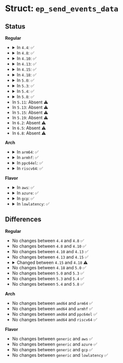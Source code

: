 # Struct: <code>ep_send_events_data</code>

## Status
<b>Regular</b>
<ul>
<li>
<details>
<summary>In <code>4.4</code>: ✅</summary>

```c
struct ep_send_events_data {
    int maxevents;
    struct epoll_event *events;
};
```
</details>
</li>
<li>
<details>
<summary>In <code>4.8</code>: ✅</summary>

```c
struct ep_send_events_data {
    int maxevents;
    struct epoll_event *events;
};
```
</details>
</li>
<li>
<details>
<summary>In <code>4.10</code>: ✅</summary>

```c
struct ep_send_events_data {
    int maxevents;
    struct epoll_event *events;
};
```
</details>
</li>
<li>
<details>
<summary>In <code>4.13</code>: ✅</summary>

```c
struct ep_send_events_data {
    int maxevents;
    struct epoll_event *events;
};
```
</details>
</li>
<li>
<details>
<summary>In <code>4.15</code>: ✅</summary>

```c
struct ep_send_events_data {
    int maxevents;
    struct epoll_event *events;
};
```
</details>
</li>
<li>
<details>
<summary>In <code>4.18</code>: ✅</summary>

```c
struct ep_send_events_data {
    int maxevents;
    struct epoll_event *events;
    int res;
};
```
</details>
</li>
<li>
<details>
<summary>In <code>5.0</code>: ✅</summary>

```c
struct ep_send_events_data {
    int maxevents;
    struct epoll_event *events;
    int res;
};
```
</details>
</li>
<li>
<details>
<summary>In <code>5.3</code>: ✅</summary>

```c
struct ep_send_events_data {
    int maxevents;
    struct epoll_event *events;
    int res;
};
```
</details>
</li>
<li>
<details>
<summary>In <code>5.4</code>: ✅</summary>

```c
struct ep_send_events_data {
    int maxevents;
    struct epoll_event *events;
    int res;
};
```
</details>
</li>
<li>
<details>
<summary>In <code>5.8</code>: ✅</summary>

```c
struct ep_send_events_data {
    int maxevents;
    struct epoll_event *events;
    int res;
};
```
</details>
</li>
<li>
In <code>5.11</code>: Absent ⚠️
</li>
<li>
In <code>5.13</code>: Absent ⚠️
</li>
<li>
In <code>5.15</code>: Absent ⚠️
</li>
<li>
In <code>5.19</code>: Absent ⚠️
</li>
<li>
In <code>6.2</code>: Absent ⚠️
</li>
<li>
In <code>6.5</code>: Absent ⚠️
</li>
<li>
In <code>6.8</code>: Absent ⚠️
</li>
</ul>
<b>Arch</b>
<ul>
<li>
<details>
<summary>In <code>arm64</code>: ✅</summary>

```c
struct ep_send_events_data {
    int maxevents;
    struct epoll_event *events;
    int res;
};
```
</details>
</li>
<li>
<details>
<summary>In <code>armhf</code>: ✅</summary>

```c
struct ep_send_events_data {
    int maxevents;
    struct epoll_event *events;
    int res;
};
```
</details>
</li>
<li>
<details>
<summary>In <code>ppc64el</code>: ✅</summary>

```c
struct ep_send_events_data {
    int maxevents;
    struct epoll_event *events;
    int res;
};
```
</details>
</li>
<li>
<details>
<summary>In <code>riscv64</code>: ✅</summary>

```c
struct ep_send_events_data {
    int maxevents;
    struct epoll_event *events;
    int res;
};
```
</details>
</li>
</ul>
<b>Flavor</b>
<ul>
<li>
<details>
<summary>In <code>aws</code>: ✅</summary>

```c
struct ep_send_events_data {
    int maxevents;
    struct epoll_event *events;
    int res;
};
```
</details>
</li>
<li>
<details>
<summary>In <code>azure</code>: ✅</summary>

```c
struct ep_send_events_data {
    int maxevents;
    struct epoll_event *events;
    int res;
};
```
</details>
</li>
<li>
<details>
<summary>In <code>gcp</code>: ✅</summary>

```c
struct ep_send_events_data {
    int maxevents;
    struct epoll_event *events;
    int res;
};
```
</details>
</li>
<li>
<details>
<summary>In <code>lowlatency</code>: ✅</summary>

```c
struct ep_send_events_data {
    int maxevents;
    struct epoll_event *events;
    int res;
};
```
</details>
</li>
</ul>

## Differences
<b>Regular</b>
<ul>
<li>
No changes between <code>4.4</code> and <code>4.8</code> ✅
</li>
<li>
No changes between <code>4.8</code> and <code>4.10</code> ✅
</li>
<li>
No changes between <code>4.10</code> and <code>4.13</code> ✅
</li>
<li>
No changes between <code>4.13</code> and <code>4.15</code> ✅
</li>
<li>
<details>
<summary>Changed between <code>4.15</code> and <code>4.18</code> ⚠️</summary>
<ul>
<li>
<b>Field added. </b>
<code>int res</code>
</li>
</ul>
</details>
</li>
<li>
No changes between <code>4.18</code> and <code>5.0</code> ✅
</li>
<li>
No changes between <code>5.0</code> and <code>5.3</code> ✅
</li>
<li>
No changes between <code>5.3</code> and <code>5.4</code> ✅
</li>
<li>
No changes between <code>5.4</code> and <code>5.8</code> ✅
</li>
</ul>
<b>Arch</b>
<ul>
<li>
No changes between <code>amd64</code> and <code>arm64</code> ✅
</li>
<li>
No changes between <code>amd64</code> and <code>armhf</code> ✅
</li>
<li>
No changes between <code>amd64</code> and <code>ppc64el</code> ✅
</li>
<li>
No changes between <code>amd64</code> and <code>riscv64</code> ✅
</li>
</ul>
<b>Flavor</b>
<ul>
<li>
No changes between <code>generic</code> and <code>aws</code> ✅
</li>
<li>
No changes between <code>generic</code> and <code>azure</code> ✅
</li>
<li>
No changes between <code>generic</code> and <code>gcp</code> ✅
</li>
<li>
No changes between <code>generic</code> and <code>lowlatency</code> ✅
</li>
</ul>
